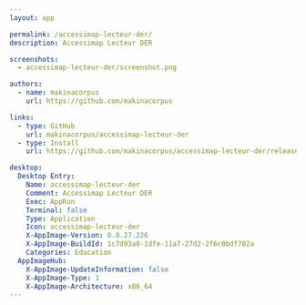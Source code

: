 ```yaml
---
layout: app

permalink: /accessimap-lecteur-der/
description: Accessimap Lecteur DER

screenshots:
  - accessimap-lecteur-der/screenshot.png

authors:
  - name: makinacorpus
    url: https://github.com/makinacorpus

links:
  - type: GitHub
    url: makinacorpus/accessimap-lecteur-der
  - type: Install
    url: https://github.com/makinacorpus/accessimap-lecteur-der/releases

desktop:
  Desktop Entry:
    Name: accessimap-lecteur-der
    Comment: Accessimap Lecteur DER
    Exec: AppRun
    Terminal: false
    Type: Application
    Icon: accessimap-lecteur-der
    X-AppImage-Version: 0.0.27.226
    X-AppImage-BuildId: 1c7d93a0-1dfe-11a7-27d2-2f6c0bdf702a
    Categories: Education
  AppImageHub:
    X-AppImage-UpdateInformation: false
    X-AppImage-Type: 1
    X-AppImage-Architecture: x86_64
---
```

